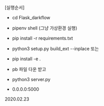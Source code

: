 [실행순서]

- cd Flask_darkflow

- pipenv shell (그냥 가상환경 실행) 

- pip install -r requirements.txt

- python3 setup.py build_ext --inplace
또는
- pip install -e .

- pb 파일 다운 받고

- python3 server.py

- 0.0.0.0:5000 

2020.02.23
